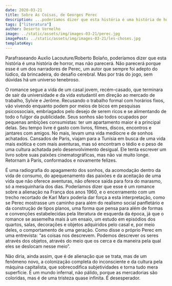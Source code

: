 ```yaml
---
date: 2020-03-21
title: Sobre As Coisas, de Georges Perec
description: ...poderíamos dizer que esta história é uma história de horror
tags: ["literatura"]
author: Deserto Vermelho
image: ../static/assets/img/images-03-21/perec.jpg
imagePost: ../static/assets/img/images-03-21/les-choses.jpg
templateKey:
---
```


Parafraseando Auxlio Lacouture/Roberto Bolaño, poderíamos dizer que esta história é uma história de horror, mas não parecerá. Não parecerá porque esse é um dos narradores de Perec, um autor que sempre foi adepto do lúdico, da brincadeira, do desafio cerebral. Mas por trás do jogo, sem dúvidas há um universo tenebroso.

O romance segue a vida de um casal jovem, recém-casado, que terminara de sair da universidade e da vida estudantil em direção ao mercado de trabalho, Sylvie e Jerôme. Recusando o trabalho formal com horários fixos, vão vivendo enquanto podem por meios de bicos em pesquisas psicossociais, embriagados pelo desejo de serem ricos e se alimentando de todo o fulgor da publicidade. Seus sonhos são todos ocupados por pequenas ambições consumistas: ter um apartamento maior é a principal delas. Seu tempo livre é gasto com livros, filmes, discos, encontros e jantares com amigos. No mais, levam uma vida medíocre e de sonhos achatados. Cansados de Paris, viajam para a Tunísia em busca de uma vida mais exótica e com mais aventuras, mas só encontram o tédio e o peso de uma cultura achatada pelo desenvolvimento desigual. Ele tenta escrever um livro sobre suas paixões cinematográficas, mas não vai muito longe. Retornam à Paris, conformados e novamente felizes.

É uma radiografia do apagamento dos sonhos, da acomodação dentro da vida de consumo, do apequenamento das paixões e da aceitação de uma vida que não oferece aventuras, não oferece saída para fora do marasmo, só a mesquinharia dos dias. Poderíamos dizer que esse é um romance sobre a alienação na França dos anos 1960, e o encerramento com um trecho recortado de Karl Marx poderia dar força a esta interpretação, como se Perec mostrasse um caminho para além do realismo social panfletário e da construção de tipos planos, uma forma que pensa para além de formas e convenções estabelecidas pela literatura de esquerda da época, já que o romance se assemelha mais à um ensaio, um estudo em episódios dos quartos, salas, decorações e objetos adquiridos pelo casal e, por meio deles, o comportamento de uma geração. Como disse o próprio Perec em uma entrevista: “as coisas nos descrevem. Podemos descrever os seres através dos objetos, através do meio que os cerca e da maneira pela qual eles se deslocam nesse meio”.

Não diria, ainda assim, que é de alienação que se trata, mas de um fenômeno novo, a colonização completa do inconsciente e da cultura pela máquina capitalista, que sobrecodifica subjetividades e torna tudo mera superfície. É um mundo infernal, não pálido, porque as mercadorias são coloridas, mas é de uma tristeza quase infinita. É desesperador.